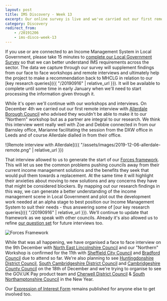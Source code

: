 ```yaml
---
layout: post
title: IMS Discovery - Week 13
excerpt: Our online survey is live and we've carried out our first remote interview.
category: Discovery
redirect_from:
    - /20191206
    - ims-disco-week-13
---
```

If you use or are connected to an Income Management System in Local Government, please take 15 minutes to [complete our Local Government Survey](https://www.surveymonkey.co.uk/r/BMBCIMS12) so that we can better understand IMS requirements across the sector. The data we capture through our survey will supplement findings from our face to face workshops and remote interviews and ultimately help the project to make a recommendation back to MHCLG in relation to our [key research queries]({{ "/20190916" | relative_url }}). It will be available to complete until some time in early January when we'll need to start processing the information given through it.

While it's open we'll continue with our workshops and interviews. On December 4th we carried out our first remote interview with [Allerdale Borough Council](https://www.allerdale.gov.uk/) who advised they wouldn't be able to make it to our "Northern" workshop but as a partner are integral to our research. We think this interview went really well with Zoe and Debbie connected in from our Barnsley office, Marianne facilitating the session from the DXW office in Leeds and of course Allerdale dialled in from their office.

![Remote interview with Allerdale]({{ "/assets/images/2019-12-06-allerdale-remote.png" | relative_url }})

That interview allowed to us to generate the start of our [Forces framework](https://dxw.slack.com/files/UF8061ZPU/FRCK08E5N/screenshot_2019-12-06_at_08.24.50.png). This will let us see the common problems pushing councils away from their current income management solutions and the benefits they seek that would pull them towards a replacement. At the same time it will highlight their anxieties about moving to new solutions and any concerns they have that might be considered blockers. By mapping out our research findings in this way, we can generate a better understanding of the income management scene in Local Government and plot out the development work needed at an alpha stage to best position our Income Management System to suit their needs - thus answering some of [our key research queries]({{ "/20190916" | relative_url }}). We'll continue to update that framework as we speak with other councils. Already it's also allowed us to refine [our question set](https://docs.google.com/presentation/d/1rZjEP1m2z3UPqHzikuIyPsWyCdw5m7SPT_fKI93T1ag/) for future interviews too.

![Forces Framework](https://www.strategyzer.com/hubfs/Imported_Blog_Media/Forces_Diagram_Version_Strategyzer-3.jpeg)

While that was all happening, we have organised a face to face interview on the 9th December with [North East Lincolnshire Council](https://www.nelincs.gov.uk/) and our "Northern" Workshop is confirmed for the 11th with [Sheffield City Council](https://www.sheffield.gov.uk/) and [Bradford Council](https://www.bradford.gov.uk/) due to attend so far. We're also planning to see [Huntingdonshire District Council](https://www.huntingdonshire.gov.uk/), [South Cambridgeshire District Council](https://www.scambs.gov.uk/) and [Cambridgeshire County Council](https://www.cambridgeshire.gov.uk/) on the 18th of December and we're trying to organise to see the GOV.UK Pay product team and [Cherwell District Council](https://www.cherwell.gov.uk/) & [South Northamptonshire Council](https://www.southnorthants.gov.uk/) in the New Year.

Our [Expression of Interest Form](https://forms.gle/Zx6cuVodTosFEH2x6) remains published for anyone else to get involved too.